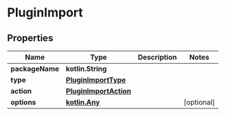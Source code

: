 
# PluginImport

## Properties
Name | Type | Description | Notes
------------ | ------------- | ------------- | -------------
**packageName** | **kotlin.String** |  | 
**type** | [**PluginImportType**](PluginImportType.md) |  | 
**action** | [**PluginImportAction**](PluginImportAction.md) |  | 
**options** | [**kotlin.Any**](.md) |  |  [optional]



